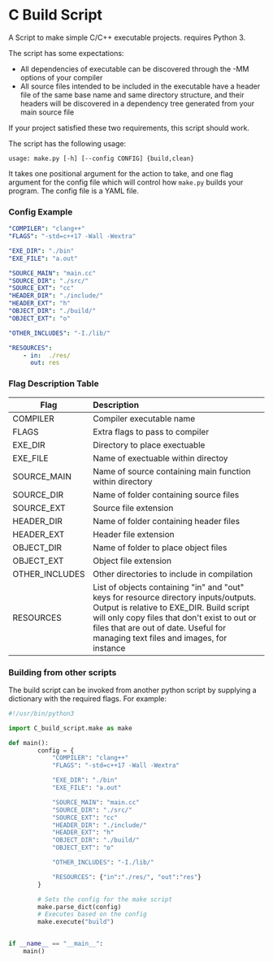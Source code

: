 # C Build Script

A Script to make simple C/C++ executable projects. requires Python 3.

The script has some expectations:
- All dependencies of executable can be discovered through the -MM options of your compiler
- All source files intended to be included in the executable have a header file of the same base name and same directory structure, and their headers will be discovered in a dependency tree generated from your main source file

If your project satisfied these two requirements, this script should work.

The script has the following usage:
```
usage: make.py [-h] [--config CONFIG] {build,clean}
```
It takes one positional argument for the action to take, and one flag argument for the config file which will control how `make.py` builds your program. The config file is a YAML file.

### Config Example

```yml
"COMPILER": "clang++"
"FLAGS": "-std=c++17 -Wall -Wextra"

"EXE_DIR": "./bin"
"EXE_FILE": "a.out"

"SOURCE_MAIN": "main.cc"
"SOURCE_DIR": "./src/"
"SOURCE_EXT": "cc"
"HEADER_DIR": "./include/"
"HEADER_EXT": "h"
"OBJECT_DIR": "./build/"
"OBJECT_EXT": "o"

"OTHER_INCLUDES": "-I./lib/"

"RESOURCES":
    - in:  ./res/
      out: res
```

### Flag Description Table
| Flag              | Description |
| ----              | :- |
| COMPILER          | Compiler executable name |
| FLAGS             | Extra flags to pass to compiler |
| EXE_DIR           | Directory to place exectuable |
| EXE_FILE          | Name of exectuable within directoy |
| SOURCE_MAIN       | Name of source containing main function within directory |
| SOURCE_DIR        | Name of folder containing source files |
| SOURCE_EXT        | Source file extension |
| HEADER_DIR        | Name of folder containing header files |
| HEADER_EXT        | Header file extension |
| OBJECT_DIR        | Name of folder to place object files |
| OBJECT_EXT        | Object file extension |
| OTHER_INCLUDES    | Other directories to include in compilation |
| RESOURCES         | List of objects containing "in" and "out" keys for resource directory inputs/outputs. Output is relative to EXE_DIR. Build script will only copy files that don't exist to out or files that are out of date. Useful for managing text files and images, for instance |

### Building from other scripts

The build script can be invoked from another python script by supplying a dictionary with the required flags. For example:

```python
#!/usr/bin/python3

import C_build_script.make as make

def main():
        config = {
            "COMPILER": "clang++"
            "FLAGS": "-std=c++17 -Wall -Wextra"

            "EXE_DIR": "./bin"
            "EXE_FILE": "a.out"

            "SOURCE_MAIN": "main.cc"
            "SOURCE_DIR": "./src/"
            "SOURCE_EXT": "cc"
            "HEADER_DIR": "./include/"
            "HEADER_EXT": "h"
            "OBJECT_DIR": "./build/"
            "OBJECT_EXT": "o"

            "OTHER_INCLUDES": "-I./lib/"

            "RESOURCES": {"in":"./res/", "out":"res"}
        }

        # Sets the config for the make script
        make.parse_dict(config)
        # Executes based on the config
        make.execute("build")


if __name__ == "__main__":
    main()
```
